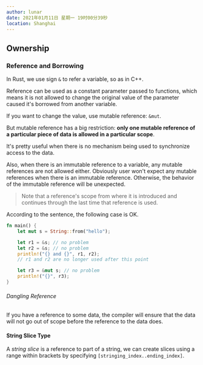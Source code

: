 ```yaml
---
author: lunar
date: 2021年01月11日 星期一 19时00分39秒
location: Shanghai
---
```


## Ownership

### Reference and Borrowing

In Rust, we use sign `&` to refer a variable, so as in C++.

Reference can be used as a constant parameter passed to functions, which means it is not allowed to change the original value of the parameter caused it's borrowed from another variable.

If you want to change the value, use mutable reference: `&mut`.

But mutable reference has a big restriction: **only one mutable reference of a particular piece of data is allowed in a particular scope**.

It's pretty useful when there is no mechanism being used to synchronize access to the data.

Also, when there is an immutable reference to a variable, any mutable references are not allowed either. Obviously user won't expect any mutable references when there is an immutable reference. Otherwise, the behavior of the immutable reference will be unexpected.

>   Note that a reference's scope from where it is introduced and continues through the last time that reference is used.

According to the sentence, the following case is OK.

```rust
fn main() {
    let mut s = String::from("hello");

    let r1 = &s; // no problem
    let r2 = &s; // no problem
    println!("{} and {}", r1, r2);
    // r1 and r2 are no longer used after this point

    let r3 = &mut s; // no problem
    println!("{}", r3);
}
```

###### Dangling Reference

If you have a reference to some data, the compiler will ensure that the data will not go out of scope before the reference to the data does.

#### String Slice Type

A *string slice* is a reference to part of a string, we can create slices using a range within brackets by specifying `[stringing_index..ending_index]`.

